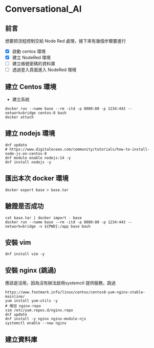 # Conversational_AI

## 前言
想要把流程控制交給 Node Red 處理，接下來有幾個步驟要進行

- [x] 啟動 centos 環境
- [x] 建立 NodeRed 環境
- [ ] 建立帳號密碼的資料庫
- [ ] 透過登入頁面進入 NodeRed 環境

## 建立 Centos 環境

- 建立系統
```shell
docker run --name base --rm -itd -p 8080:80 -p 1234:443 --network=bridge centos:8 bash
docker attach
```

## 建立 nodejs 環境
```shell
dnf update
# https://www.digitalocean.com/community/tutorials/how-to-install-node-js-on-centos-8
dnf module enable nodejs:14 -y
dnf install nodejs -y
```

## 匯出本次 docker 環境

```shell
docker export base > base.tar
```

## 驗證是否成功

```shell
cat base.tar | docker import - base
docker run --name base --rm -itd -p 8080:80 -p 1234:443 --network=bridge -v ${PWD}:/app base bash
```

## 安裝 vim

```shell
dnf install vim -y
```

## 安裝 nginx (跳過)

應該是沒用，因為沒有辦法啟用systemctl 提供服務，跳過

```shell
https://www.footmark.info/linux/centos/centos8-yum-nginx-stable-mainline/
yum install yum-utils -y
# 增加 nginx-repo
vim /etc/yum.repos.d/nginx.repo
dnf update
dnf install -y nginx nginx-module-njs
systemctl enable --now nginx
```

## 建立資料庫

```shell

```